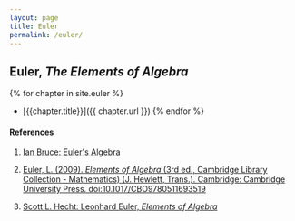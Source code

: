 ```yaml
---
layout: page
title: Euler
permalink: /euler/
---
```


## Euler, *The Elements of Algebra*

{% for chapter in site.euler %}
- [{{chapter.title}}]({{ chapter.url }})
{% endfor %}

#### References

1. [Ian Bruce: Euler's Algebra](https://www.17centurymaths.com/contents/euleralgebra.htm)

2. [Euler, L. (2009). *Elements of Algebra* (3rd ed., Cambridge Library Collection - Mathematics) (J. Hewlett, Trans.). Cambridge: Cambridge University Press. doi:10.1017/CBO9780511693519](https://doi.org/10.1017/CBO9780511693519)

3. [Scott L. Hecht: Leonhard Euler, *Elements of Algebra*](https://archive.org/details/ElementsOfAlgebraLeonhardEuler2015/)